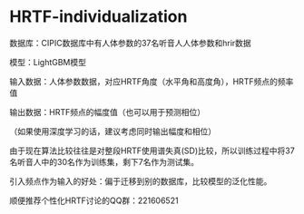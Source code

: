 # HRTF-individualization
数据库：CIPIC数据库中有人体参数的37名听音人人体参数和hrir数据

模型：LightGBM模型

输入数据：人体参数数据，对应HRTF角度（水平角和高度角），HRTF频点的频率值

输出数据：HRTF频点的幅度值（也可以用于预测相位）

（如果使用深度学习的话，建议考虑同时输出幅度和相位）

由于现在算法比较往往是对整段HRTF使用谱失真(SD)比较，所以训练过程中将37名听音人中的30名作为训练集，剩下7名作为测试集。

引入频点作为输入的好处：偏于迁移到别的数据库，比较模型的泛化性能。

顺便推荐个性化HRTF讨论的QQ群：221606521
